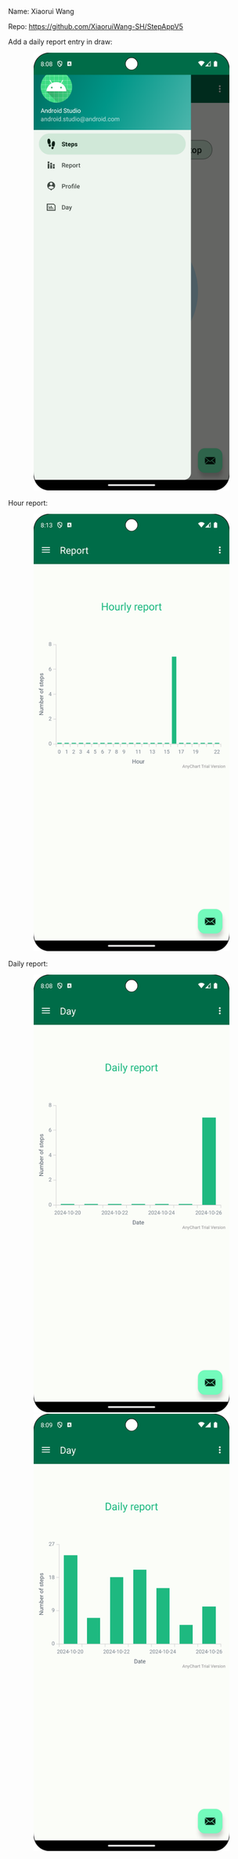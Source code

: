 Name: Xiaorui Wang

Repo: https://github.com/XiaoruiWang-SH/StepAppV5

Add a daily report entry in draw:
<div style="text-align:center;">
    <img src="Screenshot_20241026_200837.png" width="400"/>
</div>

Hour report:
<div style="text-align:center;">
    <img src="Screenshot_20241026_201344.png" width="400"/>
</div>

Daily report:
<div style="text-align:center;">
    <img src="Screenshot_20241026_200852.png" width="400"/>
    <img src="Screenshot_20241026_200921.png" width="400"/>
</div>
